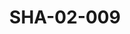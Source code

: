 ---
pid: SHA-02-009
title: SHA-02-009
language: en
original_label: 
rights: Sharhabil Ahmed
location_of_original: Sharhabil Ahmed
photographer_or_studio: 
scanned_from: photograph 12.2 by 16.4
_date: '1962'
location: Eritrea, Asmara
description: Crowd in front of Cinema Empire
additional_notes: Sharhabil Ahmed concert held there
permission_display: 'yes'
on_server: 'yes'
on_website: 'no'
permalink: /photopages/en/SHA-02-009.html
layout: photo-page
---